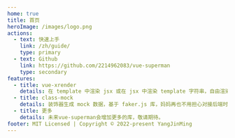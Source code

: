 ```yaml
---
home: true
title: 首页
heroImage: /images/logo.png
actions:
  - text: 快速上手
    link: /zh/guide/
    type: primary
  - text: Github
    link: https://github.com/2214962083/vue-superman
    type: secondary
features:
  - title: vue-xrender
    details: 在 template 中渲染 jsx 或在 jsx 中渲染 template 字符串，自由渲染由你做主。
  - title: class-mock
    details: 装饰器生成 mock 数据，基于 faker.js 库，妈妈再也不用担心对接后端时出现一堆 ui bug 了
  - title: 更多
    details: 未来vue-superman会增加更多的库，敬请期待。
footer: MIT Licensed | Copyright © 2022-present YangJinMing
---
```

